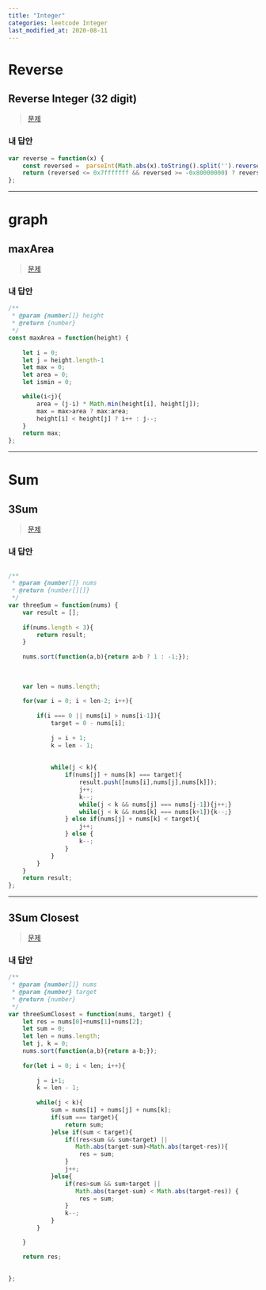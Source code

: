 ```yaml
---
title: "Integer"
categories: leetcode Integer
last_modified_at: 2020-08-11
---
```




# Reverse

## Reverse Integer (32 digit)


> [문제](https://leetcode.com/problems/reverse-integer/)



### 내 답안
```javascript
var reverse = function(x) {
    const reversed =  parseInt(Math.abs(x).toString().split('').reverse().join('')) * Math.sign(x);
    return (reversed <= 0x7fffffff && reversed >= -0x80000000) ? reversed : 0;
};
```
***

# graph

## maxArea


> [문제](https://leetcode.com/problems/container-with-most-water/)


### 내 답안
```javascript
/**
 * @param {number[]} height
 * @return {number}
 */
const maxArea = function(height) {
   
    let i = 0;
    let j = height.length-1
    let max = 0;
    let area = 0;
    let ismin = 0;

    while(i<j){
        area = (j-i) * Math.min(height[i], height[j]);
        max = max>area ? max:area;
        height[i] < height[j] ? i++ : j--;
    }
    return max;
};
```
***




# Sum

## 3Sum


> [문제](https://leetcode.com/problems/3sum/)


### 내 답안
```javascript

/**
 * @param {number[]} nums
 * @return {number[][]}
 */
var threeSum = function(nums) {
    var result = [];
    
    if(nums.length < 3){
        return result;
    }
    
    nums.sort(function(a,b){return a>b ? 1 : -1;});
    
    
    
    var len = nums.length;
    
    for(var i = 0; i < len-2; i++){
        
        if(i === 0 || nums[i] > nums[i-1]){ 
            target = 0 - nums[i];
            
            j = i + 1;
            k = len - 1;
            
            
            while(j < k){
                if(nums[j] + nums[k] === target){
                    result.push([nums[i],nums[j],nums[k]]);
                    j++;
                    k--;
                    while(j < k && nums[j] === nums[j-1]){j++;}
                    while(j < k && nums[k] === nums[k+1]){k--;}
                } else if(nums[j] + nums[k] < target){
                    j++;
                } else {
                    k--;
                }
            }
        }
    }
    return result;
};

```
***

## 3Sum Closest

> [문제](https://leetcode.com/problems/3sum-closest/)


### 내 답안

```javascript
/**
 * @param {number[]} nums
 * @param {number} target
 * @return {number}
 */
var threeSumClosest = function(nums, target) {
    let res = nums[0]+nums[1]+nums[2];
    let sum = 0;
    let len = nums.length;
    let j, k = 0;
    nums.sort(function(a,b){return a-b;});
    
    for(let i = 0; i < len; i++){
        
        j = i+1;
        k = len - 1;
        
        while(j < k){
            sum = nums[i] + nums[j] + nums[k];
            if(sum === target){
                return sum;
            }else if(sum < target){
                if((res<sum && sum<target) ||
                   Math.abs(target-sum)<Math.abs(target-res)){
                    res = sum;
                }
                j++;
            }else{   
                if(res>sum && sum>target ||
                   Math.abs(target-sum) < Math.abs(target-res)) {
                    res = sum;
                }
                k--;
            }  
        }

    }

    return res;
     
    
};
```